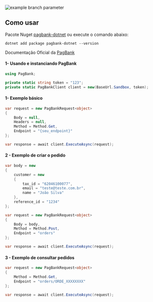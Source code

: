 ![example branch parameter](https://github.com/github/docs/actions/workflows/main.yml/badge.svg?branch=master)


## Como usar

Pacote Nuget [pagbank-dotnet](https://www.nuget.org/packages/pagbank-dotnet) ou execute o comando abaixo:

```
dotnet add package pagbank-dotnet --version
```

Documentação Oficial da [PagBank](https://dev.pagbank.uol.com.br/reference/introducao)

#### 1- Usando e instanciando PagBank

```c#
using PagBank;

private static string token = "123";
private static PagBankClient client = new(BaseUrl.Sandbox, token);
```

#### 1- Exemplo básico

```c#
var request = new PagBankRequest<object>
{
    Body = null,
    Headers = null,
    Method = Method.Get,
    Endpoint = "{seu_endpoint}"
};

var response = await client.ExecuteAsync(request);
```

#### 2 - Exemplo de criar o pedido

```c#
var body = new
{
    customer = new
    {
        tax_id = "62046100077",
        email = "teste@teste.com.br",
        name = "João Silva"
    },
    reference_id = "1234"
};

var request = new PagBankRequest<object>
{
    Body = body,
    Method = Method.Post,
    Endpoint = "orders"
};

var response = await client.ExecuteAsync(request);
```

#### 3 - Exemplo de consultar pedidos

```c#
var request = new PagBankRequest<object>
{
    Method = Method.Get,
    Endpoint = "orders/ORDE_XXXXXXXX"
};

var response = await client.ExecuteAsync(request);
```